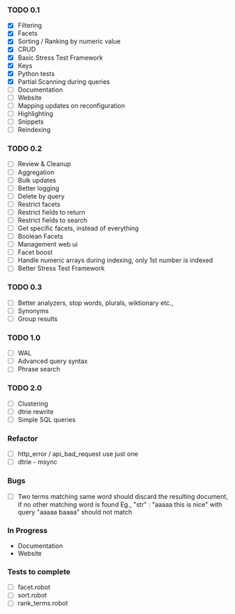 ### TODO 0.1

- [x] Filtering
- [x] Facets
- [x] Sorting / Ranking by numeric value
- [x] CRUD
- [x] Basic Stress Test Framework
- [x] Keys
- [x] Python tests
- [x] Partial Scanning during queries
- [ ] Documentation
- [ ] Website
- [ ] Mapping updates on reconfiguration
- [ ] Highlighting
- [ ] Snippets
- [ ] Reindexing

### TODO 0.2

- [ ] Review & Cleanup
- [ ] Aggregation
- [ ] Bulk updates
- [ ] Better logging
- [ ] Delete by query
- [ ] Restrict facets
- [ ] Restrict fields to return
- [ ] Restrict fields to search
- [ ] Get specific facets, instead of everything
- [ ] Boolean Facets
- [ ] Management web ui
- [ ] Facet boost
- [ ] Handle numeric arrays during indexing, only 1st number is indexed
- [ ] Better Stress Test Framework

### TODO 0.3
- [ ] Better analyzers, stop words, plurals, wiktionary etc.,
- [ ] Synonyms
- [ ] Group results

### TODO 1.0

- [ ] WAL
- [ ] Advanced query syntax
- [ ] Phrase search

### TODO 2.0

- [ ] Clustering
- [ ] dtrie rewrite
- [ ] Simple SQL queries

### Refactor

- [ ] http_error / api_bad_request use just one
- [ ] dtrie - msync

### Bugs

- [ ] Two terms matching same word should discard the resulting document, if no other matching word is found
     Eg., "str" : "aaaaa this is nice" with query "aaaaa baaaa" should not match


### In Progress

- Documentation
- Website


### Tests to complete

- [ ] facet.robot
- [ ] sort.robot
- [ ] rank_terms.robot
